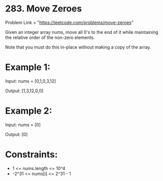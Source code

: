 # 283. Move Zeroes

Problem Link = "https://leetcode.com/problems/move-zeroes"

Given an integer array nums, move all 0's to the end of it while maintaining the relative order of the non-zero elements.

Note that you must do this in-place without making a copy of the array.

# Example 1:

Input: nums = [0,1,0,3,12]

Output: [1,3,12,0,0]

# Example 2:

Input: nums = [0]

Output: [0]

# Constraints:

- 1 <= nums.length <= 10^4
- -2^31 <= nums[i] <= 2^31 - 1
 
